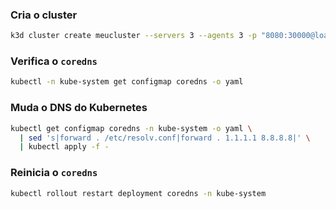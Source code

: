 ### Cria o cluster

```bash
k3d cluster create meucluster --servers 3 --agents 3 -p "8080:30000@loadbalancer"
```

### Verifica o `coredns`

```bash
kubectl -n kube-system get configmap coredns -o yaml
```

### Muda o DNS do Kubernetes

```bash
kubectl get configmap coredns -n kube-system -o yaml \
  | sed 's|forward . /etc/resolv.conf|forward . 1.1.1.1 8.8.8.8|' \
  | kubectl apply -f -
```

### Reinicia o `coredns`

```bash
kubectl rollout restart deployment coredns -n kube-system
```
